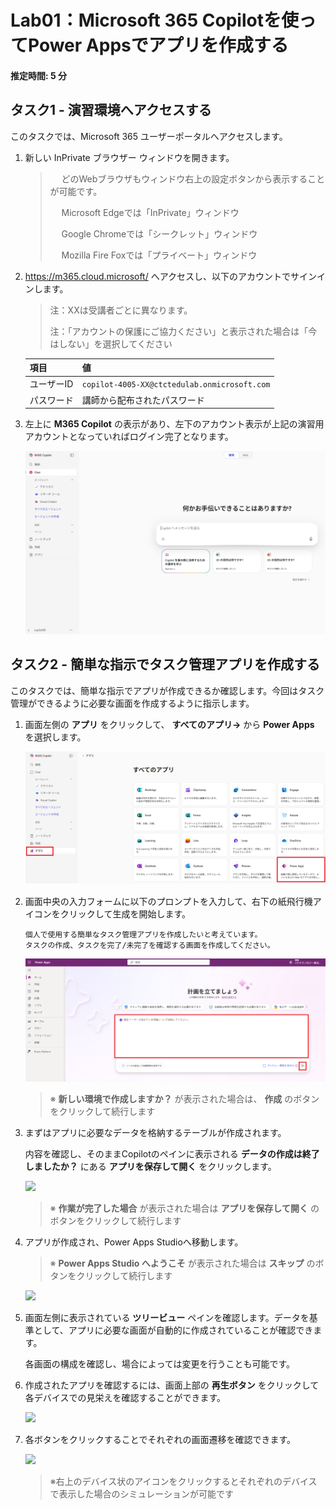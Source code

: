# Lab01：Microsoft 365 Copilotを使ってPower Appsでアプリを作成する 

#### 推定時間: 5 分



## タスク1 - 演習環境へアクセスする

このタスクでは、Microsoft 365 ユーザーポータルへアクセスします。

1. 新しい InPrivate ブラウザー ウィンドウを開きます。

   > 　  どのWebブラウザもウィンドウ右上の設定ボタンから表示することが可能です。
   >
   > 　  Microsoft Edgeでは「InPrivate」ウィンドウ
   >
   > 　  Google Chromeでは「シークレット」ウィンドウ
   >
   > 　  Mozilla Fire Foxでは「プライベート」ウィンドウ

2. https://m365.cloud.microsoft/ へアクセスし、以下のアカウントでサインインします。

   > 注：XXは受講者ごとに異なります。
   >
   > 注：「アカウントの保護にご協力ください」と表示された場合は「今はしない」を選択してください

   | 項目       | 値                                           |
   | ---------- | -------------------------------------------- |
   | ユーザーID | `copilot-4005-XX@ctctedulab.onmicrosoft.com` |
   | パスワード | 講師から配布されたパスワード                 |

3. 左上に **M365 Copilot** の表示があり、左下のアカウント表示が上記の演習用アカウントとなっていればログイン完了となります。

   ![](./media/lab01/001.png)


## タスク2 - 簡単な指示でタスク管理アプリを作成する

このタスクでは、簡単な指示でアプリが作成できるか確認します。今回はタスク管理ができるように必要な画面を作成するように指示します。

1. 画面左側の **アプリ** をクリックして、 **すべてのアプリ→** から **Power Apps** を選択します。

   ![](./media/lab01/002.png)　

2. 画面中央の入力フォームに以下のプロンプトを入力して、右下の紙飛行機アイコンをクリックして生成を開始します。

   ```prompt
   個人で使用する簡単なタスク管理アプリを作成したいと考えています。
   タスクの作成、タスクを完了/未完了を確認する画面を作成してください。
   ```

   ![](./media/lab01/003.png)

   > ※ **新しい環境で作成しますか？** が表示された場合は、 **作成** のボタンをクリックして続行します
   >

3. まずはアプリに必要なデータを格納するテーブルが作成されます。 

   内容を確認し、そのままCopilotのペインに表示される **データの作成は終了しましたか？** にある **アプリを保存して開く** をクリックします。

   ![](./media/Lab01/00.png)

   > ※ **作業が完了した場合** が表示された場合は **アプリを保存して開く** のボタンをクリックして続行します

4. アプリが作成され、Power Apps Studioへ移動します。

   > ※ **Power Apps Studio へようこそ** が表示された場合は **スキップ** のボタンをクリックして続行します

   ![](./media/Lab01/00.png)

5. 画面左側に表示されている **ツリービュー** ペインを確認します。データを基準として、アプリに必要な画面が自動的に作成されていることが確認できます。

   各画面の構成を確認し、場合によっては変更を行うことも可能です。

6. 作成されたアプリを確認するには、画面上部の **再生ボタン** をクリックして各デバイスでの見栄えを確認することができます。

   ![](./media/Lab01/00.png)

7. 各ボタンをクリックすることでそれぞれの画面遷移を確認できます。

   ![](./media/Lab01/00.png)

   > ※右上のデバイス状のアイコンをクリックするとそれぞれのデバイスで表示した場合のシミュレーションが可能です
